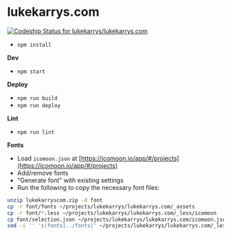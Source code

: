 lukekarrys.com
=======================

[ ![Codeship Status for lukekarrys/lukekarrys.com](https://codeship.com/projects/ea0027e0-2f2e-0133-7c94-7e8cf4505288/status?branch=master)](https://codeship.com/projects/99327)

- `npm install`

**Dev**
- `npm start`

**Deploy**
- `npm run build`
- `npm run deploy`

**Lint**
- `npm run lint`

**Fonts**
- Load `icomoon.json` at [https://icomoon.io/app/#/projects](https://icomoon.io/app/#/projects)
- Add/remove fonts
- "Generate font" with existing settings
- Run the following to copy the necessary font files:
```sh
unzip lukekarryscom.zip -d font
cp -r font/fonts ~/projects/lukekarrys/lukekarrys.com/_assets
cp -r font/*.less ~/projects/lukekarrys/lukekarrys.com/_less/icomoon
cp font/selection.json ~/projects/lukekarrys/lukekarrys.com/icomoon.json
sed -i '' 's|fonts|../fonts|' ~/projects/lukekarrys/lukekarrys.com/_less/icomoon/variables.less
```
